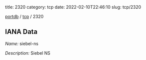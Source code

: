 title: 2320
category: tcp
date: 2022-02-10T22:46:10
slug: tcp/2320

[portdb](/) / [tcp](/category/tcp.html) / 2320


## IANA Data

_Name:_ siebel-ns

_Description:_ Siebel NS

